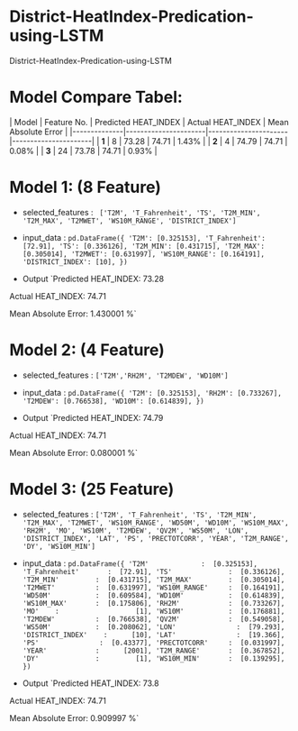 # District-HeatIndex-Predication-using-LSTM
District-HeatIndex-Predication-using-LSTM


# Model Compare Tabel:

| Model | Feature No. | Predicted HEAT_INDEX | Actual HEAT_INDEX | Mean Absolute Error |
|--------------|----------------------|----------------------|----------------------|
| **1** | 8  | 73.28 | 74.71 | 1.43% |
| **2** | 4  | 74.79 | 74.71 | 0.08% |
| **3** | 24 | 73.78 | 74.71 | 0.93% |



# Model 1: (8 Feature)

- selected_features :
` ['T2M', 'T_Fahrenheit', 'TS', 'T2M_MIN', 'T2M_MAX', 'T2MWET', 'WS10M_RANGE', 'DISTRICT_INDEX']`

- input_data :
`pd.DataFrame({
    'T2M': [0.325153],
    'T_Fahrenheit': [72.91],
    'TS': [0.336126],
    'T2M_MIN': [0.431715],
    'T2M_MAX': [0.305014],
    'T2MWET': [0.631997],
    'WS10M_RANGE': [0.164191],
    'DISTRICT_INDEX': [10],
})`

- Output
`Predicted HEAT_INDEX:	 73.28

Actual HEAT_INDEX: 	 74.71

Mean Absolute Error: 1.430001 %`

# Model 2: (4 Feature)

- selected_features :
`['T2M','RH2M', 'T2MDEW', 'WD10M']`

- input_data :
`pd.DataFrame({
    'T2M': [0.325153],
    'RH2M': [0.733267],
    'T2MDEW': [0.766538],
    'WD10M': [0.614839],
})`

- Output
`Predicted HEAT_INDEX:	 74.79

Actual HEAT_INDEX: 	 74.71

Mean Absolute Error: 0.080001 %`


# Model 3: (25 Feature)

- selected_features :
`['T2M', 'T_Fahrenheit', 'TS', 'T2M_MIN', 'T2M_MAX', 'T2MWET', 'WS10M_RANGE', 'WD50M', 'WD10M', 'WS10M_MAX', 'RH2M', 'MO', 'WS10M', 'T2MDEW', 'QV2M', 'WS50M', 'LON', 'DISTRICT_INDEX', 'LAT', 'PS', 'PRECTOTCORR', 'YEAR', 'T2M_RANGE', 'DY', 'WS10M_MIN']`

- input_data :
`pd.DataFrame({
'T2M'             :  [0.325153],
'T_Fahrenheit'       :  [72.91],
'TS'              :  [0.336126],
'T2M_MIN'         :  [0.431715],
'T2M_MAX'         :  [0.305014],
'T2MWET'          :  [0.631997],
'WS10M_RANGE'     :  [0.164191],
'WD50M'           :  [0.609584],
'WD10M'           :  [0.614839],
'WS10M_MAX'       :  [0.175806],
'RH2M'            :  [0.733267],
'MO'    :                   [1],
'WS10M'           :  [0.176881],
'T2MDEW'          :  [0.766538],
'QV2M'            :  [0.549058],
'WS50M'           :  [0.208062],
'LON'               :  [79.293],
'DISTRICT_INDEX'    :      [10],
'LAT'               :  [19.366],
'PS'               :  [0.43377],
'PRECTOTCORR'     :  [0.031997],
'YEAR'            :      [2001],
'T2M_RANGE'       :  [0.367852],
'DY'              :         [1],
'WS10M_MIN'       :  [0.139295],
})`

- Output
`Predicted HEAT_INDEX:	 73.8

Actual HEAT_INDEX: 	 74.71

Mean Absolute Error: 0.909997 %`